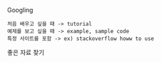 Googling

    처음 배우고 싶을 때 -> tutorial
    예제를 보고 싶을 때 -> example, sample code
    특정 사이트를 포함 -> ex) stackoverflow howw to use

좋은 자료 찾기 

    
